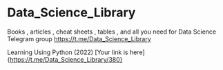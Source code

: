 # Data_Science_Library
Books , articles , cheat sheets , tables , and all you need for Data Science
Telegram group
https://t.me/Data_Science_Library


Learning Using Python (2022)
[Your link is here]{https://t.me/Data_Science_Library/380}
